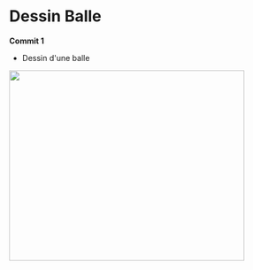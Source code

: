 # Dessin Balle #
**Commit 1**

  * Dessin d'une balle

<a href='http://www.youtube.com/watch?feature=player_embedded&v=ZeC8u7XeUEc' target='_blank'><img src='http://img.youtube.com/vi/ZeC8u7XeUEc/0.jpg' width='425' height=344 /></a>
